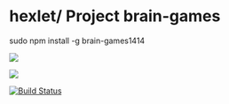 # hexlet/ Project brain-games

sudo npm install -g brain-games1414

<a href="https://codeclimate.com/github/PushinAP/project-lvl1-s192/maintainability"><img src="https://api.codeclimate.com/v1/badges/39f2b366c08bed03c644/maintainability" /></a>

<a href="https://codeclimate.com/github/PushinAP/project-lvl1-s192/test_coverage"><img src="https://api.codeclimate.com/v1/badges/39f2b366c08bed03c644/test_coverage" /></a>

[![Build Status](https://travis-ci.org/PushinAP/project-lvl1-s192.svg?branch=master)](https://travis-ci.org/PushinAP/project-lvl1-s192)
